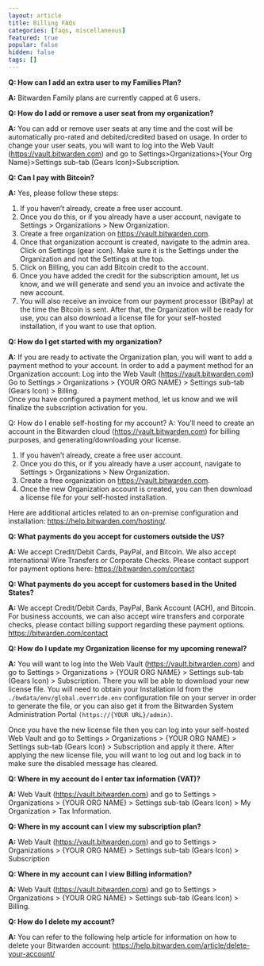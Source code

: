 ```yaml
---
layout: article
title: Billing FAQs
categories: [faqs, miscellaneous]
featured: true
popular: false
hidden: false
tags: []
---
```


**Q: How can I add an extra user to my Families Plan?**

**A:** Bitwarden Family plans are currently capped at 6 users.

**Q: How do I add or remove a user seat from my organization?**

**A:** You can add or remove user seats at any time and the cost will be automatically pro-rated and debited/credited based on usage. In order to change your user seats, you will want to log into the Web Vault (<https://vault.bitwarden.com>) and go to Settings>Organizations>{Your Org Name}>Settings sub-tab (Gears Icon)>Subscription.

**Q: Can I pay with Bitcoin?**

**A:** Yes, please follow these steps:

1. If you haven’t already, create a free user account.
2. Once you do this, or if you already have a user account, navigate to Settings > Organizations > New Organization.
3. Create a free organization on <https://vault.bitwarden.com>.
4. Once that organization account is created, navigate to the admin area. Click on Settings (gear icon). Make sure it is the Settings under the Organization and not the Settings at the top.
5. Click on Billing, you can add Bitcoin credit to the account.
6. Once you have added the credit for the subscription amount, let us know, and we will generate and send you an invoice and activate the new account.
7. You will also receive an invoice from our payment processor (BitPay) at the time the Bitcoin is sent. After that, the Organization will be ready for use, you can also download a license file for your self-hosted installation, if you want to use that option.

**Q: How do I get started with my organization?**

**A:** If you are ready to activate the Organization plan, you will want to add a payment method to your account. In order to add a payment method for an Organization account:
Log into the Web Vault (<https://vault.bitwarden.com>)
Go to Settings > Organizations > {YOUR ORG NAME} > Settings sub-tab (Gears Icon) > Billing.  
Once you have configured a payment method, let us know and we will finalize the subscription activation for you.

Q: How do I enable self-hosting for my account?
A: You’ll need to create an account in the Bitwarden cloud (<https://vault.bitwarden.com>) for billing purposes, and generating/downloading your license.
1. If you haven’t already, create a free user account.
2. Once you do this, or if you already have a user account, navigate to Settings > Organizations > New Organization.
3. Create a free organization on <https://vault.bitwarden.com>.
4. Once the new Organization account is created, you can then download a license file for your self-hosted installation.

Here are additional articles related to an on-premise configuration and installation: <https://help.bitwarden.com/hosting/>.

**Q: What payments do you accept for customers outside the US?**

**A:** We accept Credit/Debit Cards, PayPal, and Bitcoin. We also accept international Wire Transfers or Corporate Checks. Please contact support for payment options here: <https://bitwarden.com/contact>

**Q: What payments do you accept for customers based in the United States?**

**A:** We accept Credit/Debit Cards, PayPal, Bank Account (ACH), and Bitcoin. For business accounts, we can also accept wire transfers and corporate checks, please contact billing support regarding these payment options. <https://bitwarden.com/contact>

**Q: How do I update my Organization license for my upcoming renewal?**

**A:** You will want to log into the Web Vault (<https://vault.bitwarden.com>) and go to Settings > Organizations > {YOUR ORG NAME} > Settings sub-tab (Gears Icon) > Subscription. There you will be able to download your new license file. You will need to obtain your Installation Id from the `./bwdata/env/global.override.env` configuration file on your server in order to generate the file, or you can also get it from the Bitwarden System Administration Portal `(https://{YOUR URL}/admin)`.

Once you have the new license file then you can log into your self-hosted Web Vault and go to Settings > Organizations > {YOUR ORG NAME} > Settings sub-tab (Gears Icon) > Subscription and apply it there. After applying the new license file, you will want to log out and log back in to make sure the disabled message has cleared.

**Q: Where in my account do I enter tax information (VAT)?**

**A:** Web Vault (<https://vault.bitwarden.com>) and go to Settings > Organizations > {YOUR ORG NAME} > Settings sub-tab (Gears Icon) > My Organization > Tax Information.

**Q: Where in my account can I view my subscription plan?**

**A:** Web Vault (<https://vault.bitwarden.com>) and go to Settings > Organizations > {YOUR ORG NAME} > Settings sub-tab (Gears Icon) > Subscription

**Q: Where in my account can I view Billing information?**

**A:** Web Vault (<https://vault.bitwarden.com>) and go to Settings > Organizations > {YOUR ORG NAME} > Settings sub-tab (Gears Icon) > Billing.

**Q: How do I delete my account?**

**A:** You can refer to the following help article for information on how to delete your Bitwarden account: <https://help.bitwarden.com/article/delete-your-account/>
